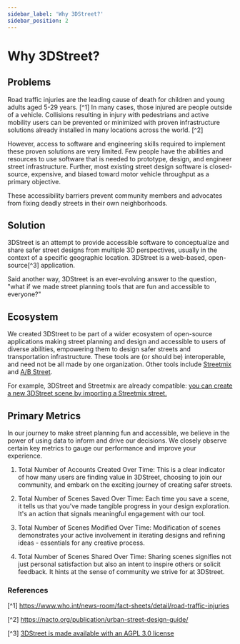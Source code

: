```yaml
---
sidebar_label: 'Why 3DStreet?'
sidebar_position: 2
---
```


# Why 3DStreet?

## Problems

Road traffic injuries are the leading cause of death for children and young adults aged 5-29 years. [^1] In many cases, those injured are people outside of a vehicle. Collisions resulting in injury with pedestrians and active mobility users can be prevented or minimized with proven infrastructure solutions already installed in many locations across the world. [^2]

However, access to software and engineering skills required to implement these proven solutions are very limited. Few people have the abilities and resources to use software that is needed to prototype, design, and engineer street infrastructure. Further, most existing street design software is closed-source, expensive, and biased toward motor vehicle throughput as a primary objective.

These accessibility barriers prevent community members and advocates from fixing deadly streets in their own neighborhoods.

## Solution

3DStreet is an attempt to provide accessible software to conceptualize and share safer street designs from multiple 3D perspectives, usually in the context of a specific geographic location. 3DStreet is a web-based, open-source[^3] application.

Said another way, 3DStreet is an ever-evolving answer to the question, "what if we made street planning tools that are fun and accessible to everyone?"

## Ecosystem

We created 3DStreet to be part of a wider ecosystem of open-source applications making street planning and design and accessible to users of diverse abilities, empowering them to design safer streets and transportation infrastructure. These tools are (or should be) interoperable, and need not be all made by one organization. Other tools include [Streetmix](https://streetmix.net) and [A/B Street](https://a-b-street.github.io/docs/index.html).

For example, 3DStreet and Streetmix are already compatible: [you can create a new 3DStreet scene by importing a Streetmix street.](/docs/tutorial-streetmix-to-3dstreet/overview-streetmix-3dstreet)

## Primary Metrics

In our journey to make street planning fun and accessible, we believe in the power of using data to inform and drive our decisions. We closely observe certain key metrics to gauge our performance and improve your experience.

1) Total Number of Accounts Created Over Time: This is a clear indicator of how many users are finding value in 3DStreet, choosing to join our community, and embark on the exciting journey of creating safer streets.

2) Total Number of Scenes Saved Over Time: Each time you save a scene, it tells us that you've made tangible progress in your design exploration. It's an action that signals meaningful engagement with our tool.

3) Total Number of Scenes Modified Over Time: Modification of scenes demonstrates your active involvement in iterating designs and refining ideas - essentials for any creative process.

4) Total Number of Scenes Shared Over Time: Sharing scenes signifies not just personal satisfaction but also an intent to inspire others or solicit feedback. It hints at the sense of community we strive for at 3DStreet.

### References
[^1] https://www.who.int/news-room/fact-sheets/detail/road-traffic-injuries

[^2] https://nacto.org/publication/urban-street-design-guide/

[^3] [3DStreet is made available with an AGPL 3.0 license](https://github.com/3DStreet/3dstreet/blob/main/LICENSE)
